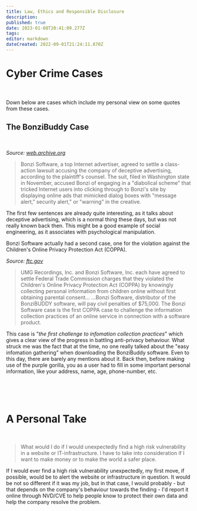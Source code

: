 ```yaml
---
title: Law, Ethics and Responsible Disclosure
description: 
published: true
date: 2023-01-08T20:41:09.277Z
tags: 
editor: markdown
dateCreated: 2022-09-01T21:24:11.870Z
---
```


# Cyber Crime Cases

<br />
<br />
Down below are cases which include my personal view on some quotes from these cases.
<br />

## The BonziBuddy Case

<br />


*Source: [web.archive.org](https://web.archive.org/web/20030606143945/http://internetnews.com/IAR/article.php/2212851)*
<br />

> Bonzi Software, a top Internet advertiser, agreed to settle a class-action lawsuit accusing the company of deceptive advertising, according to the plaintiff's counsel.
The suit, filed in Washington state in November, accused Bonzi of engaging in a "diabolical scheme" that tricked Internet users into clicking through to Bonzi's site by displaying online ads that mimicked dialog boxes with "message alert," security alert," or "warning" in the creative.

The first few sentences are already quite interesting, as it talks about deceptive advertising, which is a normal thing these days, but was not really known back then. This might be a good example of social engineering, as it associates with psychological manipulation.

Bonzi Software actually had a second case, one for the violation against the Children's Online Privacy Protection Act (COPPA). 

*Source: [ftc.gov](https://www.ftc.gov/news-events/news/press-releases/2004/02/umg-recordings-inc-pay-400000-bonzi-software-inc-pay-75000-settle-coppa-civil-penalty-charges)*
<br />

> UMG Recordings, Inc. and Bonzi Software, Inc. each have agreed to settle Federal Trade Commission charges that they violated the Children's Online Privacy Protection Act (COPPA) by knowingly collecting personal information from children online without first obtaining parental consent...
   ...Bonzi Software, distributor of the BonziBUDDY software, will pay civil penalties of $75,000. The Bonzi Software case is the first COPPA case to challenge the information collection practices of an online service in connection with a software product.
   
This case is "*the first challenge to infomation collection practices*" which gives a clear view of the progress in battling anti-privacy behaviour. What struck me was the fact that at the time, no one really talked about the "easy infomation gathering" when downloading the BonziBuddy software. Even to this day, there are barely any mentions about it. Back then, before making use of the purple gorilla, you as a user had to fill in some important personal information, like your address, name, age, phone-number, etc.

<br />

<br />
<br />

# A Personal Take
<br />

> What would I do if I would unexpectedly find a high risk vulnerability in a website or IT-infrastructure. I have to take into consideration if I want to make money or to make the world a safer place.

If I would ever find a high risk vulnerability unexpectedly, my first move, if possible, would be to alert the website or infrastructure in question. It would be not so different if it was my job, but in that case, I would probably - but that depends on the company's behaviour towards the finding - I'd report it online through NVD/CVE to help people know to protect their own data and help the company resolve the problem.